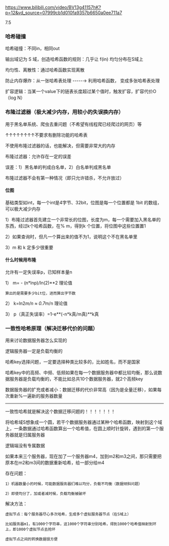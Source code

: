 https://www.bilibili.com/video/BV13g41157hK?p=12&vd_source=07999cb1d010fa9357b6650a0ee711a7

7.5

### 哈希碰撞

哈希碰撞：不同in，相同out

输出域记为 S 域，创造哈希函数的规则：几乎让 f(in) 均匀分布在S域上

均匀性、离散性：通过哈希函数实现离散

防止内存爆炸：从一张哈希表处理  -----→  利用哈希函数， 变成多张哈希表处理 

扩容逻辑：当某一个value下的链表长度超过某个值时，触发扩容，扩容代价O（log N）

### 布隆过滤器（极大减少内存，用较小的失误换内存）

用于黑名单系统、爬虫去重问题（不希望有线程爬已经爬过的网页）等

↑↑↑↑↑↑↑↑不要求有删除功能的哈希表


不使用布隆过滤器的话，也能解决，但需要非常大的内存

布隆过滤器：允许存在一定的误差

误差：1）黑名单的判成白名单，2）白名单判成黑名单

布隆过滤器不会有第一种情况（即只允许错杀，不允许放过）

#### 位图

基础类型如int，每一个int是4字节、32bit，位图是每一个位置都是 1bit 的数组，可以极大减少内存

1）布隆过滤器首先建立一个非常长的位图，长度为m，每一个需要加入黑名单的东西，经过k个哈希函数，在% m，得到k    个位置，将位图中这些位置置1

2）如果查询时，但凡一个算出来的值不为1，说明这个不在黑名单里

3）m 和 k 定多少很重要

#### 什么时候用布隆

允许有一定失误率p，已知样本量n

1） m= - (n*lnp)/ln(2)**2  理论值

    算出的是需要多少bit位，进而算出字节数

2） k=ln2*m/n ≈ 0.7*m/n     理论值

3） p（真正失误率）=1-e**(-n*k真/m真)**k真

### 一致性哈希原理（解决迁移代价的问题）

用来讨论数据服务器怎么实现的

逻辑服务器一定是负载均衡的

哈希key选择问题，一定要选择种类比较多的，比如姓名，而不是国家

哈希key中的高频、中频、低频如果在每一个数据服务器中都比较均衡，那么说数据服务器是负载均衡的，不能比如总共10个数据服务器，就2个高频key

数据服务器的扩充或者减小：数据迁移的代价非常高（因为是全量迁移），如果每次重新%一遍新的服务器数量

----------------------------

一致性哈希就是解决这个数据迁移问题的！！！！！！！

将哈希域S想象成一个圆，若干个数据服务器通过某种个哈希函数，映射到这个域上，一条数据通过哈希函数算出一个哈希值，在圆上顺时针旋转，遇到的第一个服务器就是归属服务器

逻辑端没有专属数据

如果本来三个服务器，现在加了一个服务器m4，加到m2和m3之间，那只需要把原本在m2和m3间的数据重新哈希，给一部分给m4



存在问题：

    1）机器数量小的时候，可能数据服务器们难以均分，负载不均衡（数据倾斜问题）

    2）即使均分了，加或者减时候，负载均衡被破坏

解决方法：

    虚拟节点：每个服务器尽心多次哈希，生成多个虚拟服务器节点（在S域上）
    
    比如服务器m1，有1000个字符串，这1000个字符串分别哈希，得到1000个哈希值映射到环上，即1000个虚拟节点去抢环
    
    虚拟节点之间的转换数据很方便
